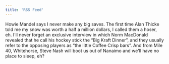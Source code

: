 ```yaml
---
title: 'RSS Feed'
---
```


Howie Mandel says I never make any big saves. The first time Alan Thicke told me my snow was worth a half a million dollars, I called them a hoser, eh. I'll never forget an exclusive interview in which  Norm MacDonald revealed that he call his hockey stick the “Big Kraft Dinner”, and they usually refer to the opposing players as “the little Coffee Crisp bars”. And from Mile 40, Whitehorse,  Steve Nash will boot us out of Nanaimo and we'll have no place to sleep, eh?